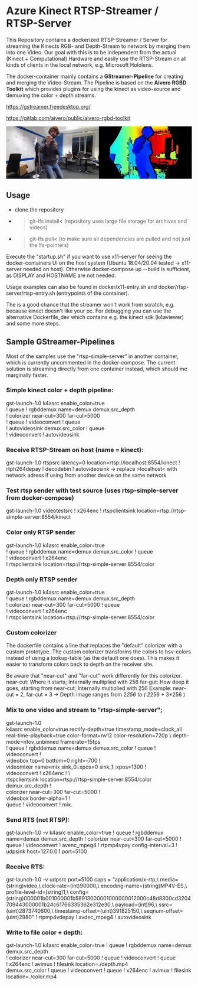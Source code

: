 # Azure Kinect RTSP-Streamer / RTSP-Server

This Repository contains a dockerized RTSP-Streamer / Server for streaming the Kinects RGB- and Depth-Stream to network
by merging them into one Video. Our goal with this is to be independent from the actual (Kinect + Computational) Hardware
and easily use the RTSP-Stream on all kinds of clients in the local network, e.g. Microsoft Hololens.

The docker-container mainly contains a **GStreamer-Pipeline** for creating and merging the Video-Stream. The Pipeline is based
on the **Aivero RGBD Toolkit** which provides plugins for using the kinect as video-source and demuxing the color + depth streams.

https://gstreamer.freedesktop.org/

https://gitlab.com/aivero/public/aivero-rgbd-toolkit

![](theGif.gif)

## Usage

- clone the repository
- >git-lfs install< (repository uses large file storage for archives and videos)
- >git-lfs pull< (to make sure all dependencies are pulled and not just the lfs-pointers)

Execute the "startup.sh" if you want to use x11-server for seeing the docker-containers UI on the host system (Ubuntu 18.04/20.04 tested -> x11-server needed on host).
Otherwise docker-compose up --build is sufficient, as DISPLAY and HOSTNAME are not needed.

Usage examples can also be found in docker/x11-entry.sh and docker/rtsp-server/rtsp-entry.sh (entrypoints of the container).

The is a good chance that the streamer won't work from scratch, e.g. because kinect doesn't like your pc. For debugging you can use the
alternative Dockerfile_dev which contains e.g. the kinect sdk (k4aviewer) and some more steps.

## Sample GStreamer-Pipelines

Most of the samples use the "rtsp-simple-server" in another container, which is currently uncommented in the docker-compose.
The current solution is streaming directly from one container instead, which should me marginally faster.

### Simple kinect color + depth pipeline:
gst-launch-1.0 k4asrc enable_color=true \
! queue ! rgbddemux name=demux demux.src_depth \
! colorizer near-cut=300 far-cut=5000 \
! queue ! videoconvert ! queue \
! autovideosink demux.src_color ! queue \
! videoconvert ! autovideosink

### Receive RTSP-Stream on host (name = kinect):
gst-launch-1.0 rtspsrc latency=0 location=rtsp://localhost:8554/kinect ! rtph264depay ! decodebin ! autovideosink
-> replace >localhost< with network adress if using from another device on the same network

### Test rtsp sender with test source (uses rtsp-simple-server from docker-compose)
gst-launch-1.0 videotestsrc ! x264enc ! rtspclientsink location=rtsp://rtsp-simple-server:8554/kinect

### Color only RTSP sender
gst-launch-1.0 k4asrc enable_color=true \
! queue ! rgbddemux name=demux demux.src_color ! queue \
! videoconvert ! x264enc \
! rtspclientsink location=rtsp://rtsp-simple-server:8554/color

### Depth only RTSP sender
gst-launch-1.0 k4asrc enable_color=true \
! queue ! rgbddemux name=demux demux.src_depth \
! colorizer near-cut=300 far-cut=5000 ! queue \
! videoconvert ! x264enc \
! rtspclientsink location=rtsp://rtsp-simple-server:8554/color

### Custom colorizer
The dockerfile contains a line that replaces the "default" colorizer with a custom
prototype. The custom colorizer transforms the colors to hsv-colors instead of using a
lookup-table (as the default one does). This makes it easier to transform colors back
to depth on the receiver site.

Be aware that "near-cut" and "far-cut" work differently for this colorizer. 
near-cut: Where it starts; Internally multiplied with 256 
far-gut: How deep it goes, starting from near-cut; Internally multiplied with 256
Example: near-cut = 2, far-cut = 3
-> Depth image ranges from 2*256 to ( 2*256 + 3*256 )

### Mix to one video and stream to "rtsp-simple-server";
gst-launch-1.0 \
   k4asrc enable_color=true rectify-depth=true timestamp_mode=clock_all real-time-playback=true color-format=nv12 color-resolution=720p \    depth-mode=nfov_unbinned framerate=15fps \
   ! queue ! rgbddemux name=demux demux.src_color ! queue ! \
   videoconvert ! \
   videobox top=0 bottom=0 right=-700 ! \
   videomixer name=mix sink_0::xpos=0 sink_1::xpos=1300 ! \
   videoconvert ! x264enc ! \   
   rtspclientsink location=rtsp://rtsp-simple-server:8554/color demux.src_depth ! \
   colorizer near-cut=300 far-cut=5000 ! \
   videobox border-alpha=1 ! \
   queue ! videoconvert ! mix.

### Send RTS (not RTSP):
gst-launch-1.0 -v k4asrc enable_color=true ! queue ! rgbddemux name=demux demux.src_depth ! colorizer near-cut=300 far-cut=5000 ! queue ! videoconvert ! avenc_mpeg4 ! rtpmp4vpay config-interval=3 ! udpsink host=127.0.0.1 port=5100

### Receive RTS:
gst-launch-1.0 -v udpsrc port=5100 caps = "application/x-rtp\,\ media\=\(string\)video\,\ clock-rate\=\(int\)90000\,\ encoding-name\=\(string\)MP4V-ES\,\ profile-level-id\=\(string\)1\,\ config\=\(string\)000001b001000001b58913000001000000012000c48d8800cd3204709443000001b24c61766335362e312e30\,\ payload\=\(int\)96\,\ ssrc\=\(uint\)2873740600\,\ timestamp-offset\=\(uint\)391825150\,\ seqnum-offset\=\(uint\)2980" ! rtpmp4vdepay ! avdec_mpeg4 ! autovideosink

### Write to file color + depth:
gst-launch-1.0 k4asrc enable_color=true ! queue ! rgbddemux name=demux demux.src_depth \
! colorizer near-cut=300 far-cut=5000 ! queue ! videoconvert ! queue \
! x264enc ! avimux ! filesink location=./depth.mp4 \
demux.src_color ! queue ! videoconvert ! queue ! x264enc ! avimux ! filesink location=./color.mp4
